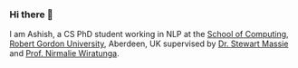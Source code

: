 ### Hi there 👋

I am Ashish, a CS PhD student working in NLP at the <a href="http://www.comp.rgu.ac.uk/">School of Computing</a>, <a href="https://www.rgu.ac.uk/">Robert Gordon University</a>, Aberdeen, UK supervised by <a href="https://www3.rgu.ac.uk/dmstaff/massie-stewart">Dr. Stewart Massie</a> and <a href="https://www3.rgu.ac.uk/dmstaff/wiratunga-nirmalie">Prof. Nirmalie Wiratunga</a>. 

<!--
My PhD aims to develop better Data-to-Text Generation (D2T) systems with improved accuracy and coverage. I am looking using domain knowledge to bridge the information gap between input and ouput in data used for training neural systems. 

I also try to get invovled in some open-source projects. To name a few:

* **[GEM NLG Benchmark](https://huggingface.co/datasets/GEM/sportsett_basketball)**: Added the SportSett D2T dataset to the GEM NLG benchmark.
* **[NLP Progress](http://nlpprogress.com/english/data_to_text_generation.html)**: Added a new task, D2T, to NLP-Progress.
* **[NLP-Blog](https://ashishu007.github.io/nlp-blog/)**: Tried to write some blog about NLP in earlier days of PhD. 
-->

<!-- My research interest includes the use of **Case-Based Reasoning (CBR)** and **Deep Learning (DL)** in NLP, especially finding ways to develop effective NLG systems for business processes with minimal labelled data. In my PhD, I am interested to develop novel techniques for **data-to-text generation** tasks, with a focus on the data related problems faced by the business processes. -->

<!-- ## PhD Goal
The main goal of my PhD is to develop hybrid techniques using CBR and DL for Natural Language Generation (NLG) with a focus on **data-to-text generation** tasks. I am also interested in the reverse engineering aspect of data-to-text generation task, where using different Information Extraction (IE) techniques we need to develop an initial case-base of a structured representation extracted from unlablled texts/documnets. -->

<!-- ## Research Interests

- Natural Language Processing
	- Data-to-Text Generation
- Machine Learning


## Education
* **Doctor of Philosophy (PhD) in Computer Science (AI)** _(October 2019 - Ongoing)_
	- School of Computing, <a href="https://www.rgu.ac.uk/">Robert Gordon University</a> (RGU), Aberdeen, UK
	- Supervisors: Dr. Stewart Massie and Prof. Nirmalie Wiratunga

* **Bachelor's of Technology (BTech) in Computer Science and Engineering** _(August 2015 - June 2019)_
	- Department of Computer Science and Engineering, <a href="https://www.iiitnr.ac.in/">Dr. SPM-International Institute of Information Technology, Naya Raipur</a> (IIIT-NR), Chhattisgarh, India
	- Thesis Title: Information Extraction and Requirement Mapping from Regulatory Documents 

## Open-Source Contributions

* **3rd WebNLG Workshop, 2020**
	- I had an opportunity to serve as a PC member for the [3rd WebNLG Workshop, 2020](https://webnlg-challenge.loria.fr/workshop_2020/), co-organised with [INLG 2020](https://www.inlg2020.org/).

* **NLP Blog**
	- I share my common research findings through [this blog](https://ashishu007.github.io/blog/).
	- Might be useful for beginners in DL & NLP.

* **NLP-Progress**
	- Added a new task: [Data-to-Text Generation](https://nlpprogress.com/english/data_to_text_generation.html).
	- [Pull Request](https://github.com/sebastianruder/NLP-progress/pull/467).
 -->
 
<!-- ### Before PhD -->
<!-- I completed my Bachelor's in Technology (BTech) majoring in Computer Science and Engineering (CSE) in June 2019 from <a href="https://www.iiitnr.ac.in/">Dr. SPM-International Institute of Information Technology, Naya Raipur</a> (IIIT-NR), Chhattisgarh, India.  -->

<!-- Before starting the PhD at RGU, I also worked as an intern here during my BTech final semester under the supervision of Dr. Stewart Massie. During that internship, I worked on a project of **Information Extraction and Requirement Mapping from Regulatory Documents** which was also my bachelor's thesis. It was an Oil and Gas Innovation Centre (OGIC) funded project in collaboration with an Aberdeen based start-up working on the automation of compliance management in Oil and Gas industry. This project outcome finally led to me getting a PhD offer under the same supervisor at RGU. -->

<!-- ### Hobbies

I like reading, watching (on YouTube) about world's political history. It fascinates me - seeing how man-made lines on the globe (aka **borders**) change everytime - but the culture remains intact. I come from the beautiful land of India located in the Indian subcontinent consisting seven different countries. Its amazing as well as sad to know that how all these countries have shared cultural and political history, still divided through international borders. 

India, itself is a union of several cultures and stands on the principle of **unity in diversity**. Although, its sad to see that the Indian subcontinent is not a single country, I would love to see these countries forming an union similar to the EU. I know it seems highly unlikely on the basis of today's scenarios, but Europe before WW-II was way worse than the subcontinent today.  -->

<!--
## Contact

To get in touch, please send me an e-mail at: **a [dot] upadhyay [at] rgu [dot] ac [dot] uk**.

I try to be as fast as possible in replying a mail, but please pardon me in the case of any delays.

**panditu2015/panditu2015** is a ✨ _special_ ✨ repository because its `README.md` (this file) appears on your GitHub profile.

Here are some ideas to get you started:

- 🔭 I’m currently working on ...
- 🌱 I’m currently learning ...
- 👯 I’m looking to collaborate on ...
- 🤔 I’m looking for help with ...
- 💬 Ask me about ...
- 📫 How to reach me: ...
- 😄 Pronouns: ...
- ⚡ Fun fact: ...
-->
